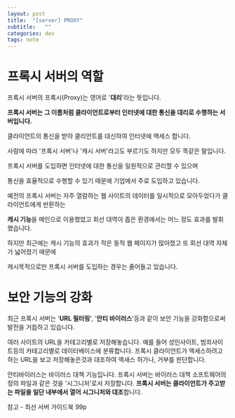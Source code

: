 ```yaml
---
layout: post
title:  "[server] PROXY"
subtitle:   ""
categories: dev
tags: note
--- 
```




# 프록시 서버의 역할

프록시 서버의 프록시(Proxy)는 영어로 '**대리**'라는 뜻입니다. 


**프록시 서버는 그 이름처럼 클라이언트로부터 인터넷에 대한 통신을 대리로 수행하는 서버입니다.**

클라이언트의 통신을 받아 클리언트를 대신하여 인터넷에 액세스 합니다.

사람에 따라 '프록시 서버'나 '캐시 서버'라고도 부르기도 하지만 모두 똑같은 말입니다.

프록시 서버를 도입하면 인터넷에 대한 통신을 일원적으로 관리할 수 있으며

통신을 효율적으로 수행할 수 있기 때문에 기업에서 주로 도입하고 있습니다.


예전의 프록시 서버는 자주 열람하는 웹 사이트의 데이터를 일시적으로 모아두었다가 클라이언트에게 반환하는

**캐시 기능**을 메인으로 이용했었고 회선 대역이 좁은 환경에서는 어느 정도 효과를 발휘 했습니다.

하지만 최근에는 캐시 기능의 효과가 적은 동적 웹 페이지가 많아졌고 또 회선 대역 자체가 넓어졌기 때문에

캐시목적으로만 프록시 서버를 도입하는 경우는 줄어들고 있습니다.


# 보안 기능의 강화

최근 프록시 서버는 '**URL 필터링**', '**안티 바이러스**'등과 같이 보안 기능을 강화함으로써 발전을 거듭하고 있습니다.

여러 사이트의 URL을 카테고리별로 저장해놓습니다. 예를 들어 성인사이트, 범죄사이트등의 카테고리별로 데이터베이스에 분류합니다.
프록시 클라이언트가 액세스하려고 하는 URL을 보고 저장해놓은것과 대조하여 액새스 허가나, 거부를 판단합니다.

안티바이러스는 바이러스 대책 기능입니다.
프록시 서버는 바이러스 대책 소프트웨어의 정의 파일과 같은 것을 '시그니처'로서 저장합니다.
**프록시 서버는 클라이언트가 주고받는 파일을 일단 내부에서 열어 시그니처와 대조**합니다.

참고 - 최선 서버 가이드북 99p 